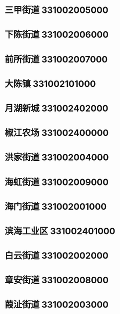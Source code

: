 # 三甲街道 331002005000
# 下陈街道 331002006000
# 前所街道 331002007000
# 大陈镇 331002101000
# 月湖新城 331002402000
# 椒江农场 331002400000
# 洪家街道 331002004000
# 海虹街道 331002009000
# 海门街道 331002001000
# 滨海工业区 331002401000
# 白云街道 331002002000
# 章安街道 331002008000
# 葭沚街道 331002003000
